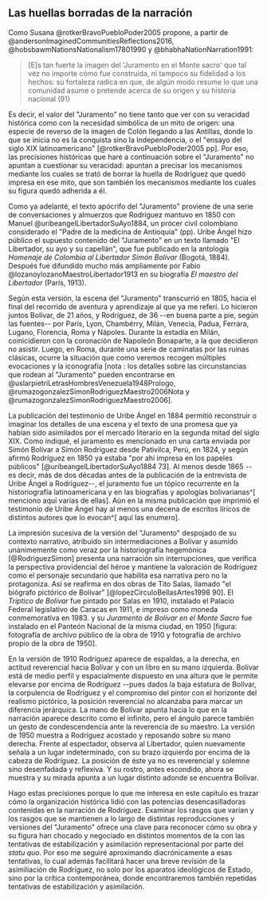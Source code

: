 ## Las huellas borradas de la narración

Como Susana @rotkerBravoPuebloPoder2005 propone, a partir de @andersonImaginedCommunitiesReflections2016, @hobsbawmNationsNationalism17801990 y @bhabhaNationNarration1991:

>[E]s tan fuerte la imagen del 'Juramento en el Monte sacro' que tal vez no importe cómo fue construida, ni tampoco su fidelidad a los hechos: su fortaleza radica en que, de algún modo resume lo que una comunidad asume o pretende acerca de su origen y su historia nacional (91)

Es decir, el valor del "Juramento" no tiene tanto que ver con su veracidad histórica como con la necesidad simbólica de un mito de origen: una especie de reverso de la imagen de Colón llegando a las Antillas, donde lo que se inicia no es la conquista sino la Independencia, o el "ensayo del siglo XIX latinoamericano" [@rotkerBravoPuebloPoder2005 pp]. Por eso, las precisiones históricas que haré a continuación sobre el "Juramento" no apuntan a cuestionar su veracidad: apuntan a precisar los mecanismos mediante los cuales se trató de borrar la huella de Rodríguez que quedó impresa en ese mito, que son también los mecanismos mediante los cuales su figura quedó adherida a él.

Como ya adelanté, el texto apócrifo del "Juramento" proviene de una serie de conversaciones y almuerzos que Rodríguez mantuvo en 1850 con Manuel @uribeangelLibertadorSuAyo1884, un prócer civil colombiano considerado el "Padre de la medicina de Antioquia" (pp). Uribe Ángel hizo público el supuesto contenido del "Juramento" en un texto llamado "El Libertador, su ayo y su capellán", que fue publicado en  la antología *Homenaje de Colombia al Libertador Simón Bolívar* (Bogotá, 1884). Después fue difundido mucho más ampliamente por Fabio @lozanoylozanoMaestroLibertador1913 en su biografía *El maestro del Libertador* (París, 1913). 

Según esta versión, la escena del "Juramento" transcurrió en 1805, hacia el final del recorrido de aventura y aprendizaje al que ya me referí. Lo hicieron juntos Bolívar, de 21 años, y Rodríguez, de 36 --en buena parte a pie, según las fuentes--  por París, Lyon, Chambérry, Milán, Venecia, Padua, Ferrara, Lugano, Florencia, Roma y Nápoles. Durante la estadía en Milán, coinicidieron con la coronación de Napoleón Bonaparte, a la que decidieron no asistir. Luego, en Roma, durante una serie de caminatas por las ruinas clásicas, ocurre la situación que como veremos recogen múltiples evocaciones y la iconografía [nota : los detalles sobre las circunstancias que rodean al "Juramento" pueden encontrarse en @uslarpietriLetrasHombresVenezuela1948Prologo, @rumazogonzalezSimonRodriguezMaestro2006Nota y @rumazogonzalezSimonRodriguezMaestro2006]. 

La publicación del testimonio de Uribe Ángel en 1884 permitió reconstruir o imaginar los detalles de una escena y el texto de una promesa que ya habían sido asimilados por el mercado literario en la segunda mitad del siglo XIX. Como indiqué, el juramento es mencionado en una carta enviada por Simón Bolívar a Simón Rodríguez desde Pativilca, Perú, en 1824, y según afirmó Rodríguez  en 1850 ya estaba "por ahí impresa en los papeles públicos" [@uribeangelLibertadorSuAyo1884 73]. Al menos desde 1865 --es decir, más de dos décadas antes de la publicación de la entrevista de Uribe Ángel a Rodríguez--, el juramento fue un tópico recurrente en la historiografía latinoamericana y en las biografías y apologías bolivarianas^[ menciono aquí varias de ellas]. Aún en la misma publicación que imprimió el testimonio de Uribe Ángel hay al menos una decena de escritos líricos de distintos autores que lo evocan^[ aquí las enumero]. 

La impresión sucesiva de la versión del "Juramento" despojado de su contexto narrativo, atribuido sin intermediaciones a Bolívar y asumido unánimemente como veraz por la historiografía hegemónica [@RodriguezSimon] presenta una narración sin interrupciones, que verifica la perspectiva providencial del héroe y mantiene la valoración de Rodríguez como el personaje secundario que habilita esa narrativa pero no la protagoniza. Así se reafirma en dos obras de Tito Salas, llamado "el biógrafo pictórico de Bolívar" [@lopezCirculoBellasArtes1998 90]. El *Tríptico de Bolívar*  fue pintado por Salas en 1910, instalado el Palacio Federal legislativo de Caracas en 1911, e impreso como moneda conmemorativa en 1983. y su *Juramento de Bolívar en el Monte Sacro* fue instalado en el Panteón Nacional de la misma ciudad, en 1950 [figura: fotografía de archivo público de la obra de 1910 y fotografía de archivo propio de la obra de 1950]. 

En la versión de 1910  Rodríguez aparece de espaldas, a la derecha, en actitud reverencial hacia Bolívar y con un libro en su mano izquierda. Bolívar está de medio perfil  y espacialmente dispuesto en una altura que le permite elevarse por encima de Rodríguez  --pues dados la baja estatura de Bolívar, la corpulencia de Rodríguez y el compromiso del pintor con el horizonte del realismo pictórico, la posición reverencial no alcanzaba para marcar un diferencia jerárquica. La mano de Bolívar apunta  hacia lo que en la narración aparece descrito como el infinito, pero el ángulo parece también un gesto de condescendencia ante la reverencia de su maestro. La versión de 1950 muestra a Rodríguez acostado y reposando sobre su mano derecha. Frente al espectador, observa al Libertador, quien nuevamente señala a un lugar indeterminado, con su brazo izquierdo por encima de la cabeza de Rodríguez. La posición de éste ya no es reverencial y solemne sino desenfadada y reflexiva. Y su rostro, antes escondido, ahora se muestra y su mirada apunta a un lugar distinto adonde se encuentra Bolívar.

Hago estas precisiones porque lo que me interesa en este capítulo es trazar cómo la organización histórica lidió con las potencias desencasilladoras contenidas en la narración de Rodríguez. Examinar los rasgos que varían y los rasgos que se mantienen a lo largo de distintas reproducciones y versiones del "Juramento" ofrece una clave para reconocer cómo su obra y su figura han chocado y negociado en distintos momentos de la  con las tentativas de estabilización y asimilación representacional por parte del *statu quo*. Por eso me seguiré aproximando diacrónicamente a esas tentativas, lo cual además facilitará hacer una breve revisión de la asimiliación de Rodríguez, no solo por los aparatos ideológicos de Estado, sino por la crítica contemporánea, donde encontraremos también repetidas tentativas de estabilización y asimilación. 